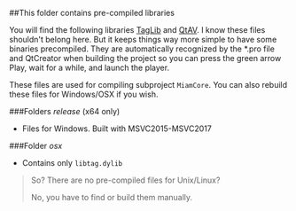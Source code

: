 ##This folder contains pre-compiled libraries

You will find the following libraries [TagLib](http://taglib.github.io/) and [QtAV](http://www.qtav.org/).
I know these files shouldn't belong here. But it keeps things way more simple to have some binaries precompiled. They are automatically recognized by the *.pro file and QtCreator when building the project so you can press the green arrow Play, wait for a while, and launch the player.

These files are used for compiling subproject `MiamCore`. You can also rebuild these files for Windows/OSX if you wish.

###Folders *release* (x64 only)
- Files for Windows. Built with MSVC2015-MSVC2017

###Folder *osx*
- Contains only `libtag.dylib`

> So? There are no pre-compiled files for Unix/Linux?
>
> No, you have to find or build them manually. 
